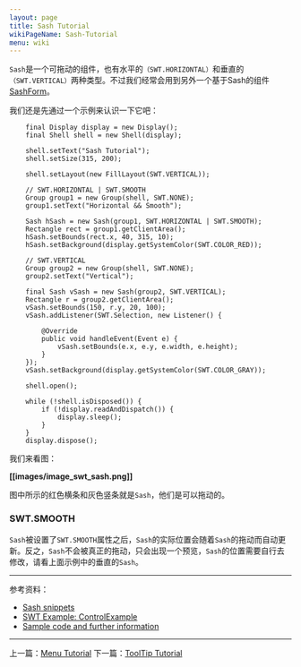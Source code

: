 ```yaml
---
layout: page
title: Sash Tutorial
wikiPageName: Sash-Tutorial
menu: wiki
---
```


`Sash`是一个可拖动的组件，也有水平的`（SWT.HORIZONTAL）`和垂直的`（SWT.VERTICAL）`两种类型。不过我们经常会用到另外一个基于Sash的组件[SashForm](https://github.com/ecsoya/eclipse.tutorial/wiki/SashForm-Tutorial)。

我们还是先通过一个示例来认识一下它吧：

		final Display display = new Display();
		final Shell shell = new Shell(display);

		shell.setText("Sash Tutorial");
		shell.setSize(315, 200);

		shell.setLayout(new FillLayout(SWT.VERTICAL));

		// SWT.HORIZONTAL | SWT.SMOOTH
		Group group1 = new Group(shell, SWT.NONE);
		group1.setText("Horizontal && Smooth");

		Sash hSash = new Sash(group1, SWT.HORIZONTAL | SWT.SMOOTH);
		Rectangle rect = group1.getClientArea();
		hSash.setBounds(rect.x, 40, 315, 10);
		hSash.setBackground(display.getSystemColor(SWT.COLOR_RED));

		// SWT.VERTICAL
		Group group2 = new Group(shell, SWT.NONE);
		group2.setText("Vertical");

		final Sash vSash = new Sash(group2, SWT.VERTICAL);
		Rectangle r = group2.getClientArea();
		vSash.setBounds(150, r.y, 20, 100);
		vSash.addListener(SWT.Selection, new Listener() {

			@Override
			public void handleEvent(Event e) {
				vSash.setBounds(e.x, e.y, e.width, e.height);
			}
		});
		vSash.setBackground(display.getSystemColor(SWT.COLOR_GRAY));

		shell.open();

		while (!shell.isDisposed()) {
			if (!display.readAndDispatch()) {
				display.sleep();
			}
		}
		display.dispose();

我们来看图：

**[[images/image_swt_sash.png]]**

图中所示的红色横条和灰色竖条就是`Sash`，他们是可以拖动的。

### SWT.SMOOTH

`Sash`被设置了`SWT.SMOOTH`属性之后，`Sash`的实际位置会随着`Sash`的拖动而自动更新。反之，`Sash`不会被真正的拖动，只会出现一个预览，`Sash`的位置需要自行去修改，请看上面示例中的垂直的`Sash`。

***
参考资料：
  * [Sash snippets](http://www.eclipse.org/swt/snippets/#sash)
  * [SWT Example: ControlExample](http://www.eclipse.org/swt/examples.php)
  * [Sample code and further information](http://www.eclipse.org/swt/)

***

上一篇：[Menu Tutorial](https://github.com/ecsoya/eclipse.tutorial/wiki/Menu-Tutorial)
下一篇：[ToolTip Tutorial](https://github.com/ecsoya/eclipse.tutorial/wiki/ToolTip-Tutorial)
